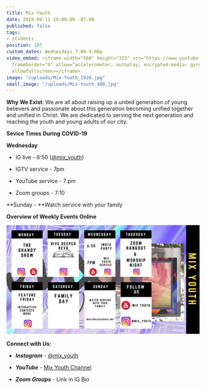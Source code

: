```yaml
---
title: Mix Youth
date: 2019-09-11 19:00:00 -07:00
published: false
tags:
- students
position: 107
custom_dates: Wednesdays 7:00-9:00p
video_embed: <iframe width="560" height="315" src="https://www.youtube.com/embed/EOPfK4WtOHE"
  frameborder="0" allow="accelerometer; autoplay; encrypted-media; gyroscope; picture-in-picture"
  allowfullscreen></iframe>
image: "/uploads/Mix-Youth_1920.jpg"
small_image: "/uploads/Mix-Youth_480.jpg"
---
```


**Why We Exist**: We are all about raising up a united generation of young believers and passionate about this generation becoming unified together and unified in Christ. We are dedicated to serving the next generation and reaching the youth and young adults of our city.

**Sevice Times During COVID-19**

**Wednesday**

* IG live - 6:50 ([@mix_youth](https://www.instagram.com/mix_youth/?hl=en))

* IGTV service - 7pm

* YouTube service - 7 pm

* Zoom groups - 7:10

**Sunday - **Watch service with your family

**Overview of Weekly Events Online**

![Copy of Colorful Bright Bold Weekly Calendar-10.png](/uploads/Copy%20of%20Colorful%20Bright%20Bold%20Weekly%20Calendar-10.png)

**Connect with Us:**

* ***Instagram*** - [@mix_youth](https://www.instagram.com/mix_youth/?hl=en)

* ***YouTube*** - [Mix Youth Channel](https://m.youtube.com/channel/UCcfWw9nZKNOLazn2b94RPWw)

* ***Zoom Groups*** - Link in IG Bio